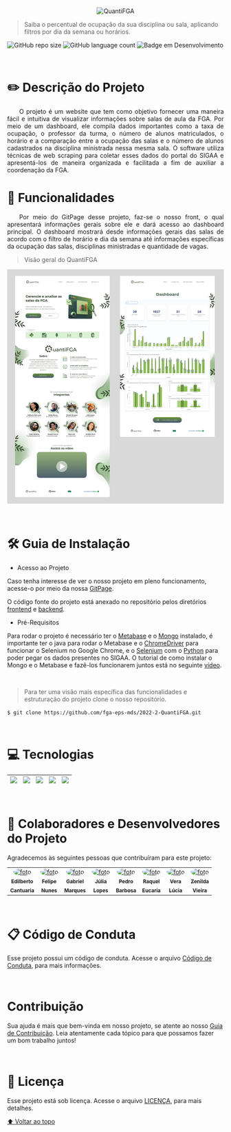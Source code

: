 
<br>

<p align="center">
  <img max-height="100px" src="https://i.imgur.com/ffRw0Ns.png" alt="QuantiFGA">
</p>

> Saiba o percentual de ocupação da sua disciplina ou sala, aplicando filtros por dia da semana ou horários. 



![GitHub repo size](https://img.shields.io/github/repo-size/fga-eps-mds/2022-2-Squad9?style=for-the-badge)
![GitHub language count](https://img.shields.io/github/languages/count/fga-eps-mds/2022-2-Squad9?style=for-the-badge)
![Badge em Desenvolvimento](http://img.shields.io/static/v1?label=STATUS&message=EM%20DESENVOLVIMENTO&color=GREEN&style=for-the-badge)

<br>

# ✏️ Descrição do Projeto

<p align="justify"> &emsp;&emsp;O projeto é um website que tem como objetivo fornecer uma maneira fácil e intuitiva de visualizar informações sobre salas de aula da FGA. Por meio de um dashboard, ele compila dados importantes como a taxa de ocupação, o professor da turma, o número de alunos matriculados, o horário e a comparação entre a ocupação das salas e o número de alunos cadastrados na disciplina ministrada nessa mesma sala. O software utiliza técnicas de web scraping para coletar esses dados do portal do SIGAA e apresentá-los de maneira organizada e facilitada a fim de auxiliar a coordenação da FGA.

<br>

# 🔨 Funcionalidades

<p align="justify"> &emsp;&emsp;Por meio do GitPage desse projeto, faz-se o nosso front, o qual apresentará informações gerais sobre ele e dará acesso ao dashboard principal. O dashboard mostrará desde informações gerais das salas de acordo com o filtro de horário e dia da semana até informações específicas da ocupação das salas, disciplinas ministradas e quantidade de vagas.

>Visão geral do QuantiFGA

<p align="center">
  <img max-height="400px" src="https://raw.githubusercontent.com/pedrobarbosaocb/RepositorioTeste/main/documenta%C3%A7%C3%A3o/Prot%C3%B3tipo/git%2Bdash.png" alt="QuantiFGA">
</p>



<br>

# 🛠️ Guia de Instalação


- Acesso ao Projeto

Caso tenha interesse de ver o nosso projeto em pleno funcionamento, acesse-o por meio da nossa [GitPage](https://fga-eps-mds.github.io/2022-2-QuantiFGA/).

O código fonte do projeto está anexado no repositório pelos diretórios [frontend](https://github.com/fga-eps-mds/2022-2-QuantiFGA/tree/main/frontend) e [backend](https://github.com/fga-eps-mds/2022-2-QuantiFGA/tree/main/backend).


- Pré-Requisitos

Para rodar o projeto é necessário ter o [Metabase](https://github.com/pedrobarbosaocb/RepositorioTeste/blob/main/docs/Metabase%20-%20Getting%20Started.md) e o [Mongo](https://www.mongodb.com/try/download/community) instalado, é importante ter o java para rodar o Metabase e o [ChromeDriver](https://chromedriver.chromium.org/downloads) para funcionar o Selenium no Google Chrome, e o [Selenium](https://www.selenium.dev/downloads/) com o [Python](https://www.python.org/downloads/) para poder pegar os dados presentes no SIGAA. 
O tutorial de como instalar o Mongo e o Metabase e fazê-los funcionarem juntos está no seguinte [vídeo](https://www.youtube.com/watch?v=H5GFGJrVnqQ&t=371s).

<br>

>Para ter uma visão mais específica das funcionalidades e estruturação do projeto clone o nosso repositório.

    $ git clone https://github.com/fga-eps-mds/2022-2-QuantiFGA.git 

<br>

# 💻 Tecnologias

|![](https://img.shields.io/badge/HTML5-E34F26?style=for-the-badge&logo=html5&logoColor=white)|![](https://img.shields.io/badge/Css3-1572B6?style=for-the-badge&logo=css3&logoColor=white)|![](https://img.shields.io/badge/Python-14354C?style=for-the-badge&logo=python&logoColor=white)|![](https://img.shields.io/badge/Selenium-14354C?style=for-the-badge&logo=selenium&logoColor=white)|![](https://img.shields.io/badge/mongodb-14354C?style=for-the-badge&logo=mongodb&logoColor=white)|
|----|----|----|----|----|



<!-- <table>
<tr>
<td valign="top"><img src="https://cdn-icons-png.flaticon.com/512/174/174854.png" alt="HTML" height="80" width="auto"/></td>
<td valign="top"><img src="https://logospng.org/download/css-3/logo-css-3-2048.png" alt="CSS" height="80" width="auto"/></td>
<td valign="top"><img src="https://upload.wikimedia.org/wikipedia/commons/thumb/1/1f/Python_logo_01.svg/800px-Python_logo_01.svg.png" alt="Python" height="80" width="auto"/></td>
<td valign="top"><img src="https://upload.wikimedia.org/wikipedia/commons/d/d5/Selenium_Logo.png" alt="Selenium" height="80" width="auto"/></td>
<td valign="top"><img src="https://coffops.com/wp-content/uploads/2022/07/mdb.png" alt="mongoBD" height="80" width="auto"/></td>
</tr>
</table> -->

<br>

# 🤝 Colaboradores e Desenvolvedores do Projeto

Agradecemos às seguintes pessoas que contribuíram para este projeto:
<table>
  <tr>
    <td align="center" style="vertical-align:top"><a href="https://github.com/edilbertocantuaria"><img style="border-radius: 50%;" src="https://avatars.githubusercontent.com/u/69125218?v=4" width="100px;" alt="foto"/><br /><sub><b>Edilberto <br> Cantuaria</b></sub></a><br /></td>
    <td align="center" style="vertical-align:top"><a href="https://github.com/FelipeNunesdM"><img style="border-radius: 50%;" src="https://avatars.githubusercontent.com/u/107002722?v=4" width="100px;" alt="foto"/><br /><sub><b>Felipe <br> Nunes</b></sub></a><br /></td>
    <td align="center" style="vertical-align:top"><a href="https://github.com/GabrielMS00"><img style="border-radius: 50%;" src="https://avatars.githubusercontent.com/u/88348513?v=4" width="100px;" alt="foto"/><br /><sub><b>Gabriel <br> Marques</b></sub></a><br /></td>
    <td align="center" style="vertical-align:top"><a href="https://github.com/JuliaDaYo"><img style="border-radius: 50%;" src="https://avatars.githubusercontent.com/u/112433653?v=4" width="100px;" alt="foto"/><br /><sub><b>Júlia <br> Lopes</b></sub></a><br /></td>
    <td align="center" style="vertical-align:top"><a href="https://github.com/pedrobarbosaocb"><img style="border-radius: 50%;" src="https://avatars.githubusercontent.com/u/78980796?v=4" width="100px;" alt="foto"/><br /><sub><b>Pedro <br> Barbosa</b></sub></a><br /></td>
    <td align="center" style="vertical-align:top"><a href="https://github.com/raqueleucaria"><img style="border-radius: 50%;" src="https://avatars.githubusercontent.com/u/81540491?v=4" width="100px;" alt="foto"/><br /><sub><b>Raquel <br> Eucaria</b></sub></a><br /></td>
    <td align="center" style="vertical-align:top"><a href="https://github.com/verabelucia"><img style="border-radius: 50%;" src="https://avatars.githubusercontent.com/u/78658486?v=4" width="100px;" alt="foto"/><br /><sub><b>Vera <br> Lúcia</b></sub></a><br /></td>
    <td align="center" style="vertical-align:top"><a href="https://github.com/ZenildaVieira"><img style="border-radius: 50%;" src="https://avatars.githubusercontent.com/u/101183963?v=4" width="100px;" alt="foto"/><br /><sub><b>Zenilda <br> Vieira</b></sub></a><br /></td>
  </tr>
</table>

<br>

# 📋 Código de Conduta

Esse projeto possui um código de conduta. Acesse o arquivo [Código de Conduta](https://github.com/fga-eps-mds/2022-2-QuantiFGA/blob/main/código%20de%20conduta.md), para mais informações.

<br>

# Contribuição

Sua ajuda é mais que bem-vinda em nosso projeto, se atente ao nosso [Guia de Contribuição](https://github.com/fga-eps-mds/2022-2-QuantiFGA/blob/main/docs/guia_de_contribui%C3%A7%C3%B5es.md). Leia atentamente cada tópico para que possamos fazer um bom trabalho juntos!

<br>

# 📝 Licença

Esse projeto está sob licença. Acesse o arquivo [LICENÇA](https://github.com/fga-eps-mds/2022-2-Squad9/blob/main/LICENSE), para mais detalhes.


[⬆ Voltar ao topo](https://github.com/fga-eps-mds/2022-2-Squad9)<br>

